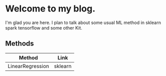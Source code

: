 # Welcome to my blog.
I'm glad you are here. I plan to talk about some usual ML method in sklearn spark tensorflow and some other Kit.

## Methods
Method|Link
------|---
LinearRegression|sklearn
